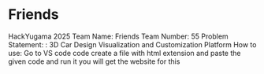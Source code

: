 # Friends
HackYugama 2025
Team Name: Friends
Team Number: 55
Problem Statement: : 3D Car Design Visualization and Customization Platform
How to use:
   Go to VS code code create a file with html extension and paste the given code and run it you will get the website for this
